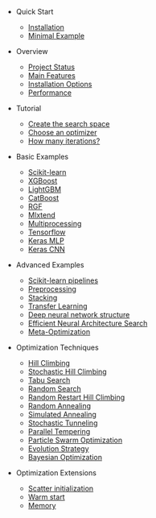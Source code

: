 - Quick Start

    - [Installation](README.md#installation)
    - [Minimal Example](README.md#minimal-example)


- Overview

    - [Project Status](overview.md#status)
    - [Main Features](overview.md#main-features)
    - [Installation Options](./installation/README.md#installation)
    - [Performance](./performance/README.md#performance)


- Tutorial

    - [Create the search space](./tutorial/search_space.md#Create-the-search-space)
    - [Choose an optimizer](./tutorial/optimizer.md#Choose-an-optimizer)
    - [How many iterations?](./tutorial/iterations.md#how-many-iterations?)


- Basic Examples

    - [Scikit-learn](./examples/sklearn_examples.md#Scikit-learn)
    - [XGBoost](./examples/xgboost_example.md#xgboost)
    - [LightGBM](./examples/lightgbm_example.md#lightgbm)
    - [CatBoost](./examples/catboost_example.md#catboost)
    - [RGF](./examples/rgf_python.md#rgf)
    - [Mlxtend](./examples/mlxtend_example.md#mlxtend)
    - [Multiprocessing](./examples/multiprocessing_example.md#multiprocessing)
    - [Tensorflow](./examples/tensorflow_example.md#tensorflow)
    - [Keras MLP](./examples/mlp_example.md#keras-mlp)
    - [Keras CNN](./examples/cnn_mnist.md#keras-cnn)

- Advanced Examples

    - [Scikit-learn pipelines](./use_cases/sklearn_pipeline_example.md#sklearn-pipeline)
    - [Preprocessing](./use_cases/sklearn_preprocessing.md#preprocessing)
    - [Stacking](./use_cases/stacking_example.md#stacking)
    - [Transfer Learning](./use_cases/transfer_learning.md#transfer-learning)
    - [Deep neural network structure](./use_cases/cnn_structure.md#keras-cnn-structure)
    - [Efficient Neural Architecture Search](./use_cases/enas_example.md#enas)
    - [Meta-Optimization](./use_cases/meta_opt_example.md#meta-optimization)


- Optimization Techniques

    - [Hill Climbing](./optimizers/HillClimbing.md#hill-climbing)
    - [Stochastic Hill Climbing](./optimizers/StochasticHillClimbing.md#stochastic-hill-climbing)
    - [Tabu Search](./optimizers/TabuSearch.md#tabu-search)
    - [Random Search](./optimizers/RandomSearch.md#random-search)
    - [Random Restart Hill Climbing](./optimizers/RandomRestartHillClimbing.md#random-restart-hill-climbing)
    - [Random Annealing](./optimizers/RandomAnnealing.md#random-annealing)
    - [Simulated Annealing](./optimizers/SimulatedAnnealing.md#simulated-annealing)
    - [Stochastic Tunneling](./optimizers/StochasticTunneling.md#stochastic-tunneling)
    - [Parallel Tempering](./optimizers/ParallelTempering.md#parallel-tempering)
    - [Particle Swarm Optimization](./optimizers/ParticleSwarm.md#particle-swarm-optimization)
    - [Evolution Strategy](./optimizers/EvolutionStrategy.md#evolution-strategy)
    - [Bayesian Optimization](./optimizers/Bayesian.md#bayesian-optimization)


- Optimization Extensions

    - [Scatter initialization](./extentions/README.md#scatter-initialization)
    - [Warm start](./extentions/README.md#warm-start)
    - [Memory](./extentions/README.md#memory)
